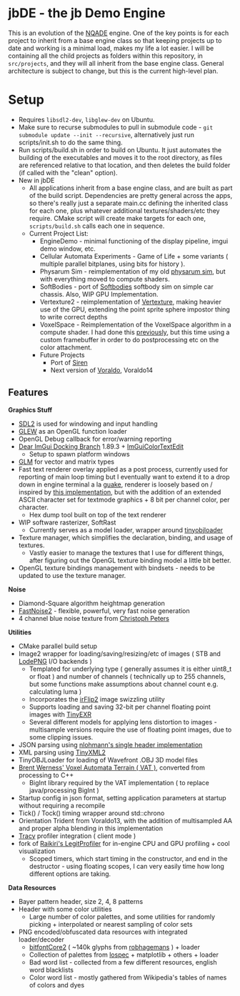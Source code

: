 # jbDE - the jb Demo Engine

This is an evolution of the [NQADE](https://github.com/0xBAMA/not-quite-a-demo-engine) engine. One of the key points is for each project to inherit from a base engine class so that keeping projects up to date and working is a minimal load, makes my life a lot easier. I will be containing all the child projects as folders within this repository, in `src/projects`, and they will all inherit from the base engine class. General architecture is subject to change, but this is the current high-level plan.

# Setup
- Requires `libsdl2-dev`, `libglew-dev` on Ubuntu.
- Make sure to recurse submodules to pull in submodule code - `git submodule update --init --recursive`, alternatively just run scripts/init.sh to do the same thing.
- Run scripts/build.sh in order to build on Ubuntu. It just automates the building of the executables and moves it to the root directory, as files are referenced relative to that location, and then deletes the build folder (if called with the "clean" option).
- New in jbDE
	- All applications inherit from a base engine class, and are built as part of the build script. Dependencies are pretty general across the apps, so there's really just a separate main.cc defining the inherited class for each one, plus whatever additional textures/shaders/etc they require. CMake script will create make targets for each one, `scripts/build.sh` calls each one in sequence.
	- Current Project List:
		- EngineDemo - minimal functioning of the display pipeline, imgui demo window, etc.
		- Cellular Automata Experiments - Game of Life + some variants ( multiple parallel bitplanes, using bits for history ).
		- Physarum Sim - reimplementation of my old [physarum sim](https://jbaker.graphics/writings/physarum.html), but with everything moved to compute shaders.
		- SoftBodies - port of [Softbodies](https://github.com/0xBAMA/SoftBodies) softbody sim on simple car chassis. Also, WIP GPU Implementation.
		- Vertexture2 - reimplementation of [Vertexture](https://jbaker.graphics/writings/vertexture.html), making heavier use of the GPU, extending the point sprite sphere impostor thing to write correct depths
		- VoxelSpace - Reimplementation of the VoxelSpace algorithm in a compute shader. I had done this [previously](https://jbaker.graphics/writings/voxelspace.html), but this time using a custom framebuffer in order to do postprocessing etc on the color attachment.
		- Future Projects
			- Port of [Siren](https://github.com/0xBAMA/Siren)
			- Next version of [Voraldo](https://github.com/0xBAMA/Voraldo13), Voraldo14

## Features
**Graphics Stuff**
- [SDL2](https://wiki.libsdl.org/) is used for windowing and input handling
- [GLEW](https://glew.sourceforge.net/) as an OpenGL function loader
- OpenGL Debug callback for error/warning reporting
- [Dear ImGui Docking Branch](https://github.com/ocornut/imgui/tree/docking) 1.89.3 + [ImGuiColorTextEdit](https://github.com/BalazsJako/ImGuiColorTextEdit)
	- Setup to spawn platform windows
- [GLM](http://glm.g-truc.net/0.9.8/api/index.html) for vector and matrix types
- Fast text renderer overlay applied as a post process, currently used for reporting of main loop timing but I eventually want to extend it to a drop down in engine terminal a la [guake](http://guake-project.org/), renderer is loosely based on / inspired by [this implementation](https://jmickle66666666.github.io/blog/techart/2019/12/18/bitmap-font-renderer.html), but with the addition of an extended ASCII character set for textmode graphics + 8 bit per channel color, per character.
	- Hex dump tool built on top of the text renderer
- WIP software rasterizer, SoftRast
	- Currently serves as a model loader, wrapper around [tinyobjloader](https://github.com/tinyobjloader/tinyobjloader)
- Texture manager, which simplifies the declaration, binding, and usage of textures.
	- Vastly easier to manage the textures that I use for different things, after figuring out the OpenGL texture binding model a little bit better.
- OpenGL texture bindings management with bindsets - needs to be updated to use the texture manager.

**Noise**
- Diamond-Square algorithm heightmap generation
- [FastNoise2](https://github.com/Auburn/FastNoise2) - flexible, powerful, very fast noise generation
- 4 channel blue noise texture from [Christoph Peters](http://momentsingraphics.de/BlueNoise.html)

**Utilities**
- CMake parallel build setup
- Image2 wrapper for loading/saving/resizing/etc of images ( STB and [LodePNG](https://lodev.org/lodepng/) I/O backends )
	- Templated for underlying type ( generally assumes it is either uint8_t or float ) and number of channels ( technically up to 255 channels, but some functions make assumptions about channel count e.g. calculating luma )
	- Incorporates the [irFlip2](https://jbaker.graphics/writings/irFlip2.html#irflip2) image swizzling utility
	- Supports loading and saving 32-bit per channel floating point images with [TinyEXR](https://github.com/syoyo/tinyexr)
	- Several different models for applying lens distortion to images - multisample versions require the use of floating point images, due to some clipping issues.
- JSON parsing using [nlohmann's single header implementation](https://github.com/nlohmann/json)
- XML parsing using [TinyXML2](https://tinyxml2.docsforge.com/)
- TinyOBJLoader for loading of Wavefront .OBJ 3D model files
- [Brent Werness' Voxel Automata Terrain ( VAT )](https://bitbucket.org/BWerness/voxel-automata-terrain/src/master/), converted from processing to C++
	- BigInt library required by the VAT implementation ( to replace java/processing BigInt )
- Startup config in json format, setting application parameters at startup without requiring a recompile
- Tick() / Tock() timing wrapper around std::chrono
- Orientation Trident from Voraldo13, with the addition of multisampled AA and proper alpha blending in this implementation
- [Tracy](https://github.com/wolfpld/tracy) profiler integration ( client mode )
- fork of [Raikiri's LegitProfiler](https://github.com/Raikiri/LegitProfiler/tree/master) for in-engine CPU and GPU profiling + cool visualization
	- Scoped timers, which start timing in the constructor, and end in the destructor - using floating scopes, I can very easily time how long different options are taking.

**Data Resources**
- Bayer pattern header, size 2, 4, 8 patterns
- Header with some color utilities
	- Large number of color palettes, and some utilities for randomly picking + interpolated or nearest sampling of color sets
- PNG encoded/obfuscated data resources with integrated loader/decoder
	- [bitfontCore2](https://jbaker.graphics/writings/bitfontCore2.html) ( ~140k glyphs from [robhagemans](https://github.com/robhagemans/hoard-of-bitfonts) ) + loader
	- Collection of palettes from [lospec](https://lospec.com/) + matplotlib + others + loader
	- Bad word list - collected from a few different resources, english word blacklists
	- Color word list - mostly gathered from Wikipedia's tables of names of colors and dyes
